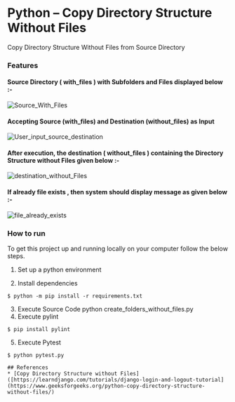 # Python – Copy Directory Structure Without Files
Copy Directory Structure Without Files from Source Directory

### Features

#### Source Directory ( with_files ) with Subfolders and Files displayed below :- 
![Source_With_Files](https://github.com/vijaikannangit/create-dir-wof/assets/128213310/9327239c-cea4-4683-a7f8-fc72e74ade24)

#### Accepting Source (with_files) and Destination (without_files) as Input
![User_input_source_destination](https://github.com/vijaikannangit/create-dir-wof/assets/128213310/8d0d5467-040a-4f90-ac75-ea8fd390b365)

#### After execution, the destination ( without_files ) containing the Directory Structure without Files given below :- 
![destination_without_Files](https://github.com/vijaikannangit/create-dir-wof/assets/128213310/d7eb82c8-60b3-435e-afce-c123c8be7403)

#### If already file exists , then system should display message as given below  :- 
![file_already_exists](https://github.com/vijaikannangit/create-dir-wof/assets/128213310/30edf06e-be77-4e2c-9fd2-db9234882a3a)

### How to run
To get this project up and running locally on your computer follow the below steps.

1. Set up a python environment

2. Install dependencies
```
$ python -m pip install -r requirements.txt
```
3. Execute Source Code
python create_folders_without_files.py
4. Execute pylint
```
$ pip install pylint
```
5. Execute Pytest
```
$ python pytest.py

## References
* [Copy Directory Structure without Files]([https://learndjango.com/tutorials/django-login-and-logout-tutorial](https://www.geeksforgeeks.org/python-copy-directory-structure-without-files/)
